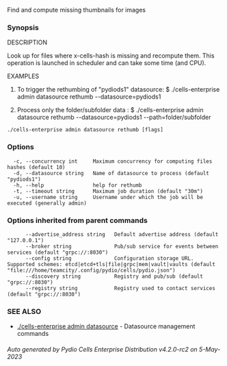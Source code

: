 Find and compute missing thumbnails for images

### Synopsis


DESCRIPTION

  Look up for files where x-cells-hash is missing and recompute them. This operation is launched in scheduler and can take
  some time (and CPU).

EXAMPLES

  1. To trigger the rethumbing of "pydiods1" datasource:
  $ ./cells-enterprise admin datasource rethumb --datasource=pydiods1

  2. Process only the folder/subfolder data :
  $ ./cells-enterprise admin datasource rethumb --datasource=pydiods1 --path=folder/subfolder



```
./cells-enterprise admin datasource rethumb [flags]
```

### Options

```
  -c, --concurrency int     Maximum concurrency for computing files hashes (default 10)
  -d, --datasource string   Name of datasource to process (default "pydiods1")
  -h, --help                help for rethumb
  -t, --timeout string      Maximum job duration (default "30m")
  -u, --username string     Username under which the job will be executed (generally admin)
```

### Options inherited from parent commands

```
      --advertise_address string   Default advertise address (default "127.0.0.1")
      --broker string              Pub/sub service for events between services (default "grpc://:8030")
      --config string              Configuration storage URL. Supported schemes: etcd|etcd+tls|file|grpc|mem|vault|vaults (default "file:///home/teamcity/.config/pydio/cells/pydio.json")
      --discovery string           Registry and pub/sub (default "grpc://:8030")
      --registry string            Registry used to contact services (default "grpc://:8030")
```

### SEE ALSO

* [./cells-enterprise admin datasource](./cells-enterprise-admin-datasource)	 - Datasource management commands

###### Auto generated by Pydio Cells Enterprise Distribution v4.2.0-rc2 on 5-May-2023
